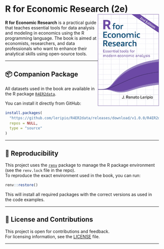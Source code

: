 # R for Economic Research (2e) <img src="images/cover.png" align="right" height="300"/>

**R for Economic Research** is a practical guide that teaches essential tools for data analysis and modeling in economics using the R programming language. The book is aimed at economists, researchers, and data professionals who want to enhance their analytical skills using open-source tools.

---

## 📦 Companion Package

All datasets used in the book are available in the R package [`R4ER2data`](https://github.com/leripio/R4ER2data).

You can install it directly from GitHub:

```r
install.packages(
  "https://github.com/leripio/R4ER2data/releases/download/v1.0.0/R4ER2data_1.0.0.tar.gz",
  repos = NULL,
  type = "source"
)
```

---

## 🔄 Reproducibility

This project uses the [`renv`](https://rstudio.github.io/renv/) package to manage the R package environment (see the `renv.lock` file in the repo).  
To reproduce the exact environment used in the book, you can run:

```r
renv::restore()
```

This will install all required packages with the correct versions as used in the code examples.

---

## 📖 License and Contributions

This project is open for contributions and feedback.  
For licensing information, see the [LICENSE](LICENSE) file.

---
